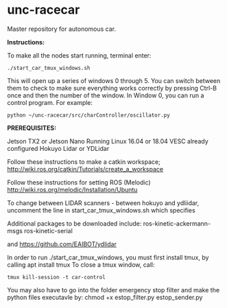 # unc-racecar

Master repository for autonomous car.

**Instructions:**

To make all the nodes start running, terminal enter:
```
./start_car_tmux_windows.sh
```
This will open up a series of windows 0 through 5. You can switch between them to check to make sure everything works correctly by pressing Ctrl-B once and then the number of the window. 
In Window 0, you can run a control program. For example:
```
python ~/unc-racecar/src/charController/oscillator.py
```


**PREREQUISITES:**

Jetson TX2 or Jetson Nano
Running Linux 16.04 or 18.04
VESC already configured
Hokuyo Lidar or YDLidar


Follow these instructions to make a catkin workspace;
http://wiki.ros.org/catkin/Tutorials/create_a_workspace

Follow these instructions for setting ROS (Melodic)
http://wiki.ros.org/melodic/Installation/Ubuntu

To change between LIDAR scanners - between hokuyo and ydliidar, uncomment the line in start_car_tmux_windows.sh which specifies

Additional packages to be downloaded include:
ros-kinetic-ackermann-msgs
ros-kinetic-serial

and https://github.com/EAIBOT/ydlidar

In order to run ./start_car_tmux_windows, you must first install tmux, by calling apt install tmux
To close a tmux window, call:

```
tmux kill-session -t car-control
```

You may also have to go into the folder emergency stop filter and make the python files executavle by:
chmod +x estop_filter.py estop_sender.py
